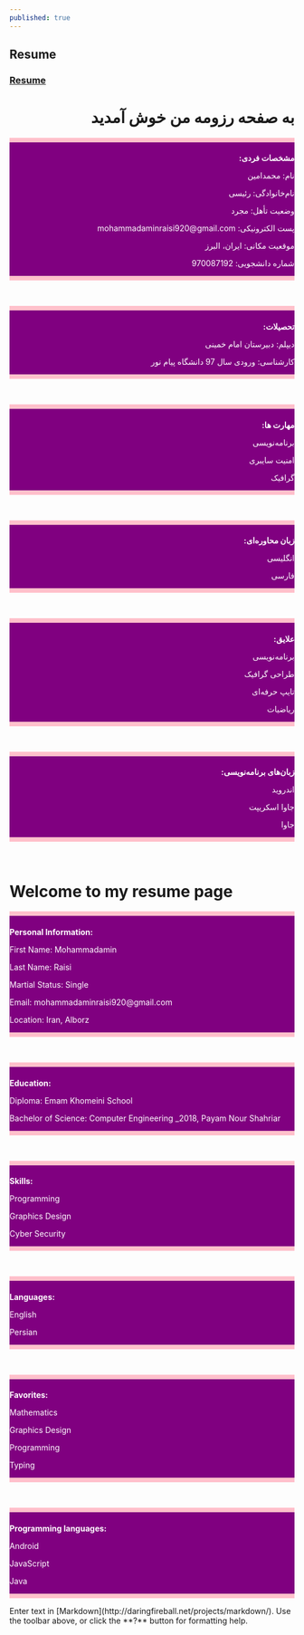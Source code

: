 ```yaml
---
published: true
---
```

## Resume
### [Resume](https://github.com/MohammadaminRaisi/PNU_3991_AR/blob/main/Theory-of-Languages-and-Machines/Resume/Resume.pdf "My Resume")


<h1 dir="rtl" >به صفحه رزومه من خوش آمدید</h1>

<div style="background-color:purple">
<hr style="height:8px;border-width:0;color:purple;background-color:pink">
<h1 dir="rtl" style="color:white;font-size:1em;"> مشخصات فردی:</h1>
<p dir="rtl" style="color:white;"> نام: محمدامین </p>
<p dir="rtl" style="color:white;"> نام‌خانوادگی: رئیسی</p>
<p dir="rtl" style="color:white;"> وضعیت تأهل: مجرد</p>
<p dir="rtl" style="color:white;"> پست الکترونیکی: mohammadaminraisi920@gmail.com</p>
<p dir="rtl" style="color:white;"> موقعیت مکانی: ایران، البرز</p>
<p dir="rtl" style="color:white;"> شماره دانشجویی: 970087192</p>
<hr style="height:8px;border-width:0;color:purple;background-color:pink">
</div>
​
​
​
<div style="background-color:purple">
<hr style="height:8px;border-width:0;color:purple;background-color:pink">
<h1 dir="rtl" style="color:white; font-size:1em;"> تحصیلات:</h1>
<p dir="rtl" style="color:white;"> دیپلم: دبیرستان امام خمینی </p>
<p dir="rtl" style="color:white;"> کارشناسی: ورودی سال 97 دانشگاه پیام نور</p>
<hr style="height:8px;border-width:0;color:purple;background-color:pink">
</div>
​
​
​
<div style="background-color:purple">
<hr style="height:8px;border-width:0;color:purple;background-color:pink">
<h1 dir="rtl" style="color:white; font-size:1em;"> مهارت ها: </h1>
<p dir="rtl" style="color:white;"> برنامه‌نویسی</p>
<p dir="rtl" style="color:white;"> امنیت سایبری</p>
<p dir="rtl" style="color:white;"> گرافیک</p>
<hr style="height:8px;border-width:0;color:purple;background-color:pink">
</div>
​
​
​
<div style="background-color:purple">
<hr style="height:8px;border-width:0;color:purple;background-color:pink">
<h1 dir="rtl" style="color:white; font-size:1em;"> زبان محاوره‌ای:</h1>
<p dir="rtl" style="color:white;"> انگلیسی</p>
<p dir="rtl" style="color:white;"> فارسی</p>
<hr style="height:8px;border-width:0;color:purple;background-color:pink">
</div>
​
​
​
<div style="background-color:purple">
<hr style="height:8px;border-width:0;color:purple;background-color:pink">
<h1 dir="rtl" style="color:white; font-size:1em;"> علایق:</h1>
<p dir="rtl" style="color:white;"> برنامه‌نویسی</p>
<p dir="rtl" style="color:white;"> طراحی گرافیک</p>
<p dir="rtl" style="color:white;"> تایپ حرفه‌ای</p>
<p dir="rtl" style="color:white;"> ریاضیات </p>
<hr style="height:8px;border-width:0;color:purple;background-color:pink">
</div>
​
​
​
<div style="background-color:purple">
<hr style="height:8px;border-width:0;color:purple;background-color:pink">
<h1 dir="rtl" style="color:white; font-size:1em;"> زبان‌های برنامه‌نویسی: </h1>
<p dir="rtl" style="color:white;"> اندروید</p>
<p dir="rtl" style="color:white;"> جاوا اسکریپت</p>
<p dir="rtl" style="color:white;"> جاوا</p>
<hr style="height:8px;border-width:0;color:purple;background-color:pink">
</div>
​
​
​

<h1  >Welcome to my resume page</h1>

<div style="background-color:purple">
<hr style="height:8px;border-width:0;color:purple;background-color:pink">
<h1 style="color:white;font-size:1em;">Personal Information:</h1>
<p  style="color:white;">First Name: Mohammadamin</p>
<p  style="color:white;">Last Name: Raisi</p>
<p  style="color:white;">Martial Status: Single</p>
<p  style="color:white;">Email: mohammadaminraisi920@gmail.com</p>
<p  style="color:white;">Location: Iran, Alborz</p>
<hr style="height:8px;border-width:0;color:purple;background-color:pink">
</div>
​
​
​
<div style="background-color:purple">
<hr style="height:8px;border-width:0;color:purple;background-color:pink">
<h1  style="color:white; font-size:1em;">Education: </h1>
<p  style="color:white;">Diploma: Emam Khomeini School</p>
<p  style="color:white;">Bachelor of Science: Computer Engineering _2018, Payam Nour Shahriar</p>
<hr style="height:8px;border-width:0;color:purple;background-color:pink">
</div>
​
​
​
<div style="background-color:purple">
<hr style="height:8px;border-width:0;color:purple;background-color:pink">
<h1  style="color:white; font-size:1em;">Skills: </h1>
<p style="color:white;">Programming</p>
<p style="color:white;">Graphics Design</p>
<p  style="color:white;">Cyber Security</p>
<hr style="height:8px;border-width:0;color:purple;background-color:pink">
</div>
​
​
​
<div style="background-color:purple">
<hr style="height:8px;border-width:0;color:purple;background-color:pink">
<h1 style="color:white; font-size:1em;">Languages:</h1>
<p  style="color:white;">English</p>
<p  style="color:white;">Persian</p>
<hr style="height:8px;border-width:0;color:purple;background-color:pink">
</div>
​
​
​
<div style="background-color:purple">
<hr style="height:8px;border-width:0;color:purple;background-color:pink">
<h1  style="color:white; font-size:1em;">Favorites:</h1>
<p  style="color:white;">Mathematics</p>
<p  style="color:white;">Graphics Design</p>
<p  style="color:white;">Programming</p>
<p  style="color:white;">Typing</p>
<hr style="height:8px;border-width:0;color:purple;background-color:pink">
</div>
​
​
​
<div style="background-color:purple">
<hr style="height:8px;border-width:0;color:purple;background-color:pink">
<h1 style="color:white; font-size:1em;">Programming languages:</h1>
<p  style="color:white;">Android</p>
<p  style="color:white;">JavaScript</p>
<p  style="color:white;">Java</p>
<hr style="height:8px;border-width:0;color:purple;background-color:pink">
</div>
​
​
​
Enter text in [Markdown](http://daringfireball.net/projects/markdown/). Use the toolbar above, or click the **?** button for formatting help.
